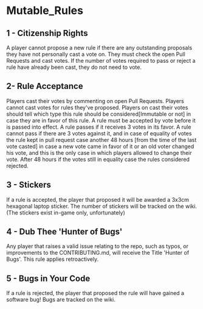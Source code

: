 # Mutable_Rules


## 1 - Citizenship Rights
A player cannot propose a new rule if there are any outstanding proposals they have not personally cast a vote on. They must check the open Pull Requests and cast votes. If the number of votes required to pass or reject a rule have already been cast, they do not need to vote.

## 2- Rule Acceptance
Players cast their votes by commenting on open Pull Requests.
Players cannot cast votes for rules they've proposed.
Players on cast their votes should tell which type this rule should be considered[Immutable or not] in case they are in favor of this rule.
A rule must be accepted by vote before it is passed into effect.
A rule passes if it receives 3 votes in its favor.
A rule cannot pass if there are 3 votes against it, and in case of equality of votes the rule kept in pull request case another 48 hours [from the time of the last vote casted] in case a new vote came in favor of it or an old voter changed his vote, and this is the only case in which players allowed to change their vote.
After 48 hours if the votes still in equality case the rules considered rejected.

## 3 - Stickers
If a rule is accepted, the player that proposed it will be awarded a 3x3cm hexagonal laptop sticker.
The number of stickers will be tracked on the wiki.
(The stickers exist in-game only, unfortunately)

## 4 - Dub Thee 'Hunter of Bugs'
Any player that raises a valid issue relating to the repo, such as typos, or improvements to the CONTRIBUTING.md, will receive the Title 'Hunter of Bugs'.
This rule applies retroactively.

## 5 - Bugs in Your Code
If a rule is rejected, the player that proposed the rule will have gained a software bug!
Bugs are tracked on the wiki.
